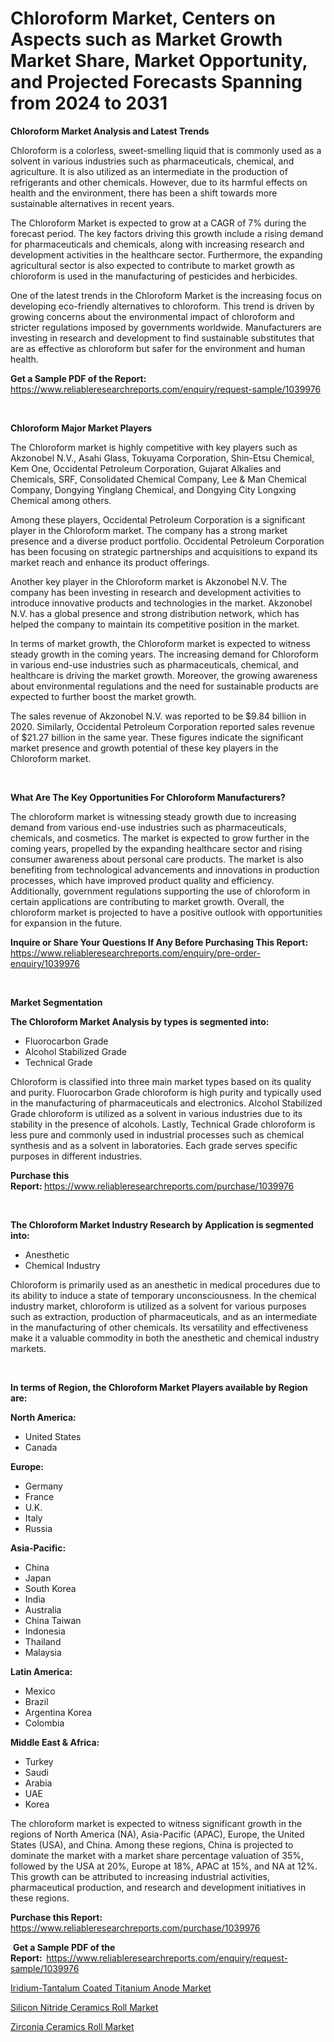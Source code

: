 <p><h1>Chloroform Market, Centers on Aspects such as Market Growth Market Share, Market Opportunity, and Projected Forecasts Spanning from 2024 to 2031</h1></p><p><strong>Chloroform Market Analysis and Latest Trends</strong></p>
<p><p>Chloroform is a colorless, sweet-smelling liquid that is commonly used as a solvent in various industries such as pharmaceuticals, chemical, and agriculture. It is also utilized as an intermediate in the production of refrigerants and other chemicals. However, due to its harmful effects on health and the environment, there has been a shift towards more sustainable alternatives in recent years.</p><p>The Chloroform Market is expected to grow at a CAGR of 7% during the forecast period. The key factors driving this growth include a rising demand for pharmaceuticals and chemicals, along with increasing research and development activities in the healthcare sector. Furthermore, the expanding agricultural sector is also expected to contribute to market growth as chloroform is used in the manufacturing of pesticides and herbicides.</p><p>One of the latest trends in the Chloroform Market is the increasing focus on developing eco-friendly alternatives to chloroform. This trend is driven by growing concerns about the environmental impact of chloroform and stricter regulations imposed by governments worldwide. Manufacturers are investing in research and development to find sustainable substitutes that are as effective as chloroform but safer for the environment and human health.</p></p>
<p><strong>Get a Sample PDF of the Report:&nbsp;</strong> <a href="https://www.reliableresearchreports.com/enquiry/request-sample/1039976">https://www.reliableresearchreports.com/enquiry/request-sample/1039976</a></p>
<p>&nbsp;</p>
<p><strong>Chloroform Major Market Players</strong></p>
<p><p>The Chloroform market is highly competitive with key players such as Akzonobel N.V., Asahi Glass, Tokuyama Corporation, Shin-Etsu Chemical, Kem One, Occidental Petroleum Corporation, Gujarat Alkalies and Chemicals, SRF, Consolidated Chemical Company, Lee & Man Chemical Company, Dongying Yinglang Chemical, and Dongying City Longxing Chemical among others.</p><p>Among these players, Occidental Petroleum Corporation is a significant player in the Chloroform market. The company has a strong market presence and a diverse product portfolio. Occidental Petroleum Corporation has been focusing on strategic partnerships and acquisitions to expand its market reach and enhance its product offerings.</p><p>Another key player in the Chloroform market is Akzonobel N.V. The company has been investing in research and development activities to introduce innovative products and technologies in the market. Akzonobel N.V. has a global presence and strong distribution network, which has helped the company to maintain its competitive position in the market.</p><p>In terms of market growth, the Chloroform market is expected to witness steady growth in the coming years. The increasing demand for Chloroform in various end-use industries such as pharmaceuticals, chemical, and healthcare is driving the market growth. Moreover, the growing awareness about environmental regulations and the need for sustainable products are expected to further boost the market growth.</p><p>The sales revenue of Akzonobel N.V. was reported to be $9.84 billion in 2020. Similarly, Occidental Petroleum Corporation reported sales revenue of $21.27 billion in the same year. These figures indicate the significant market presence and growth potential of these key players in the Chloroform market.</p></p>
<p>&nbsp;</p>
<p><strong>What Are The Key Opportunities For Chloroform Manufacturers?</strong></p>
<p><p>The chloroform market is witnessing steady growth due to increasing demand from various end-use industries such as pharmaceuticals, chemicals, and cosmetics. The market is expected to grow further in the coming years, propelled by the expanding healthcare sector and rising consumer awareness about personal care products. The market is also benefiting from technological advancements and innovations in production processes, which have improved product quality and efficiency. Additionally, government regulations supporting the use of chloroform in certain applications are contributing to market growth. Overall, the chloroform market is projected to have a positive outlook with opportunities for expansion in the future.</p></p>
<p><strong>Inquire or Share Your Questions If Any Before Purchasing This Report:</strong> <a href="https://www.reliableresearchreports.com/enquiry/pre-order-enquiry/1039976">https://www.reliableresearchreports.com/enquiry/pre-order-enquiry/1039976</a></p>
<p>&nbsp;</p>
<p><strong>Market Segmentation</strong></p>
<p><strong>The Chloroform Market Analysis by types is segmented into:</strong></p>
<p><ul><li>Fluorocarbon Grade</li><li>Alcohol Stabilized Grade</li><li>Technical Grade</li></ul></p>
<p><p>Chloroform is classified into three main market types based on its quality and purity. Fluorocarbon Grade chloroform is high purity and typically used in the manufacturing of pharmaceuticals and electronics. Alcohol Stabilized Grade chloroform is utilized as a solvent in various industries due to its stability in the presence of alcohols. Lastly, Technical Grade chloroform is less pure and commonly used in industrial processes such as chemical synthesis and as a solvent in laboratories. Each grade serves specific purposes in different industries.</p></p>
<p><strong>Purchase this Report:&nbsp;</strong><a href="https://www.reliableresearchreports.com/purchase/1039976">https://www.reliableresearchreports.com/purchase/1039976</a></p>
<p>&nbsp;</p>
<p><strong>The Chloroform Market Industry Research by Application is segmented into:</strong></p>
<p><ul><li>Anesthetic</li><li>Chemical Industry</li></ul></p>
<p><p>Chloroform is primarily used as an anesthetic in medical procedures due to its ability to induce a state of temporary unconsciousness. In the chemical industry market, chloroform is utilized as a solvent for various purposes such as extraction, production of pharmaceuticals, and as an intermediate in the manufacturing of other chemicals. Its versatility and effectiveness make it a valuable commodity in both the anesthetic and chemical industry markets.</p></p>
<p>&nbsp;</p>
<p><strong>In terms of Region, the Chloroform Market Players available by Region are:</strong></p>
<p>
    <p> <strong> North America: </strong>
        <ul>
            <li>United States</li>
            <li>Canada</li>
        </ul>
        </p> 
    <p> <strong> Europe: </strong>
        <ul>
            <li>Germany</li>
            <li>France</li>
            <li>U.K.</li>
            <li>Italy</li>
            <li>Russia</li>
        </ul>
        </p> 
    <p> <strong> Asia-Pacific: </strong>
        <ul>
            <li>China</li>
            <li>Japan</li>
            <li>South Korea</li>
            <li>India</li>
            <li>Australia</li>
            <li>China Taiwan</li>
            <li>Indonesia</li>
            <li>Thailand</li>
            <li>Malaysia</li>
        </ul>
        </p> 
    <p> <strong> Latin America: </strong>
        <ul>
            <li>Mexico</li>
            <li>Brazil</li>
            <li>Argentina Korea</li>
            <li>Colombia</li>
        </ul>
        </p> 
    <p> <strong> Middle East & Africa: </strong>
        <ul>
            <li>Turkey</li>
            <li>Saudi</li>
            <li>Arabia</li>
            <li>UAE</li>
            <li>Korea</li>
        </ul>
    </p>
    </p>
<p><p>The chloroform market is expected to witness significant growth in the regions of North America (NA), Asia-Pacific (APAC), Europe, the United States (USA), and China. Among these regions, China is projected to dominate the market with a market share percentage valuation of 35%, followed by the USA at 20%, Europe at 18%, APAC at 15%, and NA at 12%. This growth can be attributed to increasing industrial activities, pharmaceutical production, and research and development initiatives in these regions.</p></p>
<p><strong>Purchase this Report: </strong><a href="https://www.reliableresearchreports.com/purchase/1039976">https://www.reliableresearchreports.com/purchase/1039976</a></p>
<p>&nbsp;<strong>Get a Sample PDF of the Report:&nbsp;&nbsp;</strong><a href="https://www.reliableresearchreports.com/enquiry/request-sample/1039976">https://www.reliableresearchreports.com/enquiry/request-sample/1039976</a></p>
<p><strong></strong></p>
<p><p><a href="https://view.publitas.com/reportprime-1/iridium-tantalum-coated-titanium-anode-market-size-and-growth-market-segmentation-regional-and-country-breakdowns-and-market-trends-for-period-from-2023-2030/">Iridium-Tantalum Coated Titanium Anode Market</a></p><p><a href="https://view.publitas.com/reportprime-1/silicon-nitride-ceramics-roll-market-research-report-provides-critical-insights-that-can-help-shape-business-development-and-investment-strategies/">Silicon Nitride Ceramics Roll Market</a></p><p><a href="https://view.publitas.com/reportprime-1/decoding-the-zirconia-ceramics-roll-market-a-deep-dive-into-the-latest-market-trends-market-segmentation-and-competitive-analysis/">Zirconia Ceramics Roll Market</a></p></p>